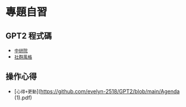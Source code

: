 # 專題自習

## GPT2 程式碼
-  [`中研院`](https://github.com/evelyn-2518/GPT2/blob/main/中研院GPT2.ipynb) 
-  [`社群風格`](https://github.com/evelyn-2518/GPT2/blob/experiment/社群.ipynb)
## 操作心得
-  [`心得+更動`](https://github.com/evelyn-2518/GPT2/blob/main/Agenda (1).pdf) 
